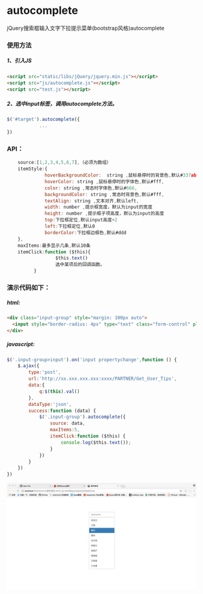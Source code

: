 # autocomplete
jQuery搜索框输入文字下拉提示菜单(bootstrap风格)autocomplete
### 使用方法
##### 1、引入JS
```html
<script src="static/libs/jQuery/jquery.min.js"></script>
<script src="js/autocomplete.js"></script>    
<script src="test.js"></script>
```
##### 2、选中input标签，调用autocomplete方法。
```javascript
$('#target').autocomplete({
            ...
})
```
### API：
```javascript
    source:[1,2,3,4,5,6,7],（必须为数组）
    itemStyle:{
              hoverBackgroundColor:  string ,鼠标悬停时的背景色,默认#337ab7,
              hoverColor: string ,鼠标悬停时的字体色,默认#fff,
              color: string ,常态时字体色,默认#666,
              backgroundColor: string ,常态时背景色,默认#fff,
              textAlign: string ,文本对齐,默认left,
              width: number ,提示框宽度，默认为input的宽度
              height: number ,提示框子项高度，默认为input的高度
              top:下拉框定位,默认input高度+2
              left:下拉框定位,默认0
              borderColor:下拉框边框色,默认#ddd
    },
    maxItems:最多显示几条,默认10条
    itemClick:function ($this){
                  $this.text()
                  选中某项后的回调函数。
          }
```
 ### 演示代码如下：
##### html:
```html
<div class="input-group" style="margin: 100px auto">
  <input style="border-radius: 4px" type="text" class="form-control" placeholder="Username" aria-describedby="basic-addon1">
</div>
```
##### javascript:
```javascript
$('.input-group>input').on('input propertychange',function () {
    $.ajax({
        type:'post',
        url:'http://xx.xxx.xxx.xxx:xxxx/PARTNER/Get_User_Tips',
        data:{
            q:$(this).val()
        },
        dataType:'json',
        success:function (data) {
            $('.input-group').autocomplete({
                source: data,
                maxItems:5,
                itemClick:function ($this) {
                    console.log($this.text());
                }
            })
        }
    })
})
```
![image](https://github.com/DavidHooooo/jQuery-autocomplete/blob/master/image/%E6%9C%AA%E5%91%BD%E5%90%8D.png)

